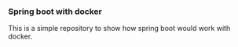 ### Spring boot with docker

This is a simple repository to show how spring boot would work with docker. 
